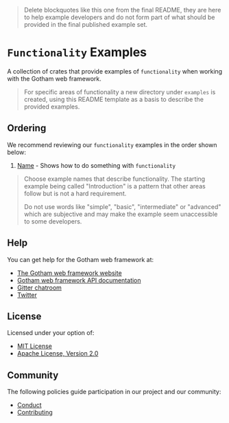 > Delete blockquotes like this one from the final README, they are here to help
> example developers and do not form part of what should be provided in the
> final published example set.

# `Functionality` Examples

A collection of crates that provide examples of `functionality` when working
with the Gotham web framework.

> For specific areas of functionality a new directory under `examples` is
> created, using this README template as a basis to describe the provided
> examples.

## Ordering

We recommend reviewing our `functionality` examples in the order shown below:

1. [Name](name) - Shows how to do something with `functionality`

> Choose example names that describe functionality. The starting example being
> called "Introduction" is a pattern that other areas follow but is not
> a hard requirement.
>
> Do not use words like "simple", "basic", "intermediate" or "advanced" which 
> are subjective and may make the example seem unaccessible to some developers.

## Help

You can get help for the Gotham web framework at:

* [The Gotham web framework website](https://gotham.rs)
* [Gotham web framework API documentation](https://docs.rs/gotham/)
* [Gitter chatroom](https://gitter.im/gotham-rs/gotham)
* [Twitter](https://twitter.com/gotham_rs)

## License

Licensed under your option of:

* [MIT License](../LICENSE-MIT)
* [Apache License, Version 2.0](../LICENSE-APACHE)

## Community

The following policies guide participation in our project and our community:

* [Conduct](../../CODE_OF_CONDUCT.md)
* [Contributing](../../CONTRIBUTING.md)
